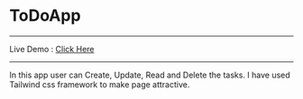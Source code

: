 # ToDoApp
<hr>
Live Demo : <a href="https://hemant-bhat.github.io/weatherapp/" target="_blank" > Click Here </a>
<hr>

In this app user can Create, Update, Read and Delete the tasks.
I have used Tailwind css framework to make page attractive.
